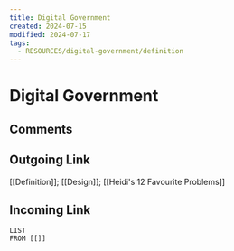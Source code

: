 ```yaml
---
title: Digital Government
created: 2024-07-15
modified: 2024-07-17
tags:
  - RESOURCES/digital-government/definition
---
```

# Digital Government
## Comments

## Outgoing Link
[[Definition]]; [[Design]]; [[Heidi's 12 Favourite Problems]]
## Incoming Link
```dataview
LIST
FROM [[]]
```
